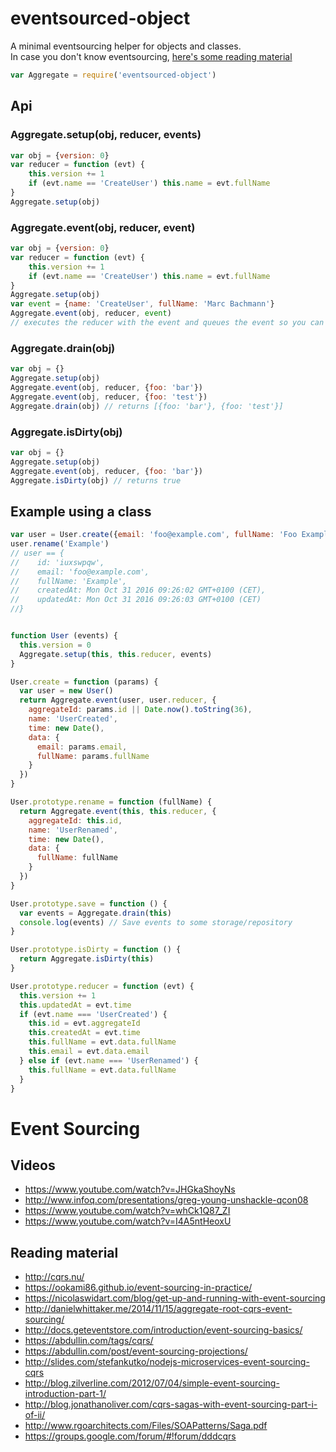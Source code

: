 # eventsourced-object

A minimal eventsourcing helper for objects and classes.  
In case you don't know eventsourcing, [here's some reading material](#event-sourcing)


```js
var Aggregate = require('eventsourced-object')
```

## Api

### Aggregate.setup(obj, reducer, events)

```js
var obj = {version: 0}
var reducer = function (evt) {
    this.version += 1
    if (evt.name == 'CreateUser') this.name = evt.fullName
}
Aggregate.setup(obj)
```

### Aggregate.event(obj, reducer, event)

```js
var obj = {version: 0}
var reducer = function (evt) {
    this.version += 1
    if (evt.name == 'CreateUser') this.name = evt.fullName
}
Aggregate.setup(obj)
var event = {name: 'CreateUser', fullName: 'Marc Bachmann'}
Aggregate.event(obj, reducer, event)
// executes the reducer with the event and queues the event so you can save it
```

### Aggregate.drain(obj)

```js
var obj = {}
Aggregate.setup(obj)
Aggregate.event(obj, reducer, {foo: 'bar'})
Aggregate.event(obj, reducer, {foo: 'test'})
Aggregate.drain(obj) // returns [{foo: 'bar'}, {foo: 'test'}]
```

### Aggregate.isDirty(obj)

```js
var obj = {}
Aggregate.setup(obj)
Aggregate.event(obj, reducer, {foo: 'bar'})
Aggregate.isDirty(obj) // returns true
```

## Example using a class
```js
var user = User.create({email: 'foo@example.com', fullName: 'Foo Example'})
user.rename('Example')
// user == {
//    id: 'iuxswpqw',
//    email: 'foo@example.com',
//    fullName: 'Example',
//    createdAt: Mon Oct 31 2016 09:26:02 GMT+0100 (CET),
//    updatedAt: Mon Oct 31 2016 09:26:03 GMT+0100 (CET)
//}


function User (events) {
  this.version = 0
  Aggregate.setup(this, this.reducer, events)
}

User.create = function (params) {
  var user = new User()
  return Aggregate.event(user, user.reducer, {
    aggregateId: params.id || Date.now().toString(36),
    name: 'UserCreated',
    time: new Date(),
    data: {
      email: params.email,
      fullName: params.fullName
    }
  })
}

User.prototype.rename = function (fullName) {
  return Aggregate.event(this, this.reducer, {
    aggregateId: this.id,
    name: 'UserRenamed',
    time: new Date(),
    data: {
      fullName: fullName
    }
  })
}

User.prototype.save = function () {
  var events = Aggregate.drain(this)
  console.log(events) // Save events to some storage/repository
}

User.prototype.isDirty = function () {
  return Aggregate.isDirty(this)
}

User.prototype.reducer = function (evt) {
  this.version += 1
  this.updatedAt = evt.time
  if (evt.name === 'UserCreated') {
    this.id = evt.aggregateId
    this.createdAt = evt.time
    this.fullName = evt.data.fullName
    this.email = evt.data.email
  } else if (evt.name === 'UserRenamed') {
    this.fullName = evt.data.fullName
  }
}
```

# Event Sourcing

## Videos
- https://www.youtube.com/watch?v=JHGkaShoyNs
- http://www.infoq.com/presentations/greg-young-unshackle-qcon08
- https://www.youtube.com/watch?v=whCk1Q87_ZI
- https://www.youtube.com/watch?v=I4A5ntHeoxU

## Reading material
- http://cqrs.nu/
- https://ookami86.github.io/event-sourcing-in-practice/
- https://nicolaswidart.com/blog/get-up-and-running-with-event-sourcing
- http://danielwhittaker.me/2014/11/15/aggregate-root-cqrs-event-sourcing/
- http://docs.geteventstore.com/introduction/event-sourcing-basics/
- https://abdullin.com/tags/cqrs/
- https://abdullin.com/post/event-sourcing-projections/
- http://slides.com/stefankutko/nodejs-microservices-event-sourcing-cqrs
- http://blog.zilverline.com/2012/07/04/simple-event-sourcing-introduction-part-1/
- http://blog.jonathanoliver.com/cqrs-sagas-with-event-sourcing-part-i-of-ii/
- http://www.rgoarchitects.com/Files/SOAPatterns/Saga.pdf
- https://groups.google.com/forum/#!forum/dddcqrs


